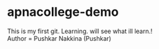 # apnacollege-demo
This is my first git. Learning. will see what ill learn.!
<br>
Author = Pushkar Nakkina (Pushkar)
